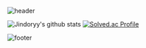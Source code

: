 ![header](https://capsule-render.vercel.app/api?type=waving&color=3CB371&height=80&section=header&text=%&fontSize=50)

![Jindoryy's github stats](https://github-readme-stats-4i9x.vercel.app/api?username=Jindoryy&show_icons=true&theme=dark)
[![Solved.ac Profile](http://mazassumnida.wtf/api/v2/generate_badge?boj=wlsrb7577)](https://solved.ac/wlsrb7577/)

![footer](https://capsule-render.vercel.app/api?type=waving&color=3CB371&height=80&section=footer&text=%&fontSize=50)
